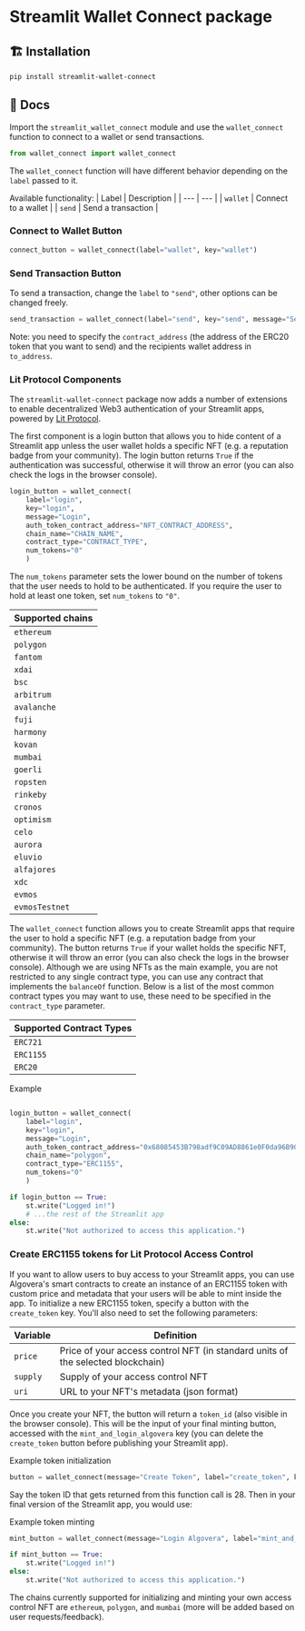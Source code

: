 # Streamlit Wallet Connect package

## 🏗 Installation

```bash
pip install streamlit-wallet-connect
```

## 📖 Docs

Import the `streamlit_wallet_connect` module and use the `wallet_connect` function to connect to a wallet or send transactions.

```python
from wallet_connect import wallet_connect
```
The `wallet_connect` function will have different behavior depending on the `label` passed to it.

Available functionality:
| Label | Description |
| --- | --- |
| `wallet` | Connect to a wallet |
| `send` | Send a transaction |

### Connect to Wallet Button

```python
connect_button = wallet_connect(label="wallet", key="wallet")
```

### Send Transaction Button

To send a transaction, change the `label` to `"send"`, other options can be changed freely.

```python
send_transaction = wallet_connect(label="send", key="send", message="Send Transaction", contract_address="ERC20_ADDRESS", amount="10", to_address="RECIPIENT_ADDRESS")
```
Note: you need to specify the `contract_address` (the address of the ERC20 token that you want to send) and the recipients wallet address in `to_address`.

### Lit Protocol Components

The `streamlit-wallet-connect` package now adds a number of extensions to enable decentralized Web3 authentication of your Streamlit apps, powered by [Lit Protocol](https://litprotocol.com/).

The first component is a login button that allows you to hide content of a Streamlit app unless the user wallet holds a specific NFT (e.g. a reputation badge from your community). The login button returns `True` if the authentication was successful, otherwise it will throw an error (you can also check the logs in the browser console).

```python
login_button = wallet_connect(
    label="login", 
    key="login", 
    message="Login", 
    auth_token_contract_address="NFT_CONTRACT_ADDRESS",
    chain_name="CHAIN_NAME", 
    contract_type="CONTRACT_TYPE",
    num_tokens="0"
    )
```

The `num_tokens` parameter sets the lower bound on the number of tokens that the user needs to hold to be authenticated. If you require the user to hold at least one token, set `num_tokens` to `"0"`.

| Supported chains |
| --- |
|`ethereum`|
|`polygon`|
|`fantom`|
|`xdai`|
|`bsc`|
|`arbitrum`|
|`avalanche`|
|`fuji`| 
|`harmony`|
|`kovan` |
`mumbai`| 
|`goerli`| 
|`ropsten`|
|`rinkeby`|
|`cronos`|
|`optimism`|
|`celo`|
|`aurora`|
|`eluvio`|
|`alfajores`|
|`xdc`| 
|`evmos`|
|`evmosTestnet`|


The `wallet_connect` function allows you to create Streamlit apps that require the user to hold a specific NFT (e.g. a reputation badge from your community). The button returns `True` if your wallet holds the specific NFT, otherwise it will throw an error (you can also check the logs in the browser console). Although we are using NFTs as the main example, you are not restricted to any single contract type, you can use any contract that implements the `balanceOf` function. Below is a list of the most common contract types you may want to use, these need to be specified in the `contract_type` parameter.

| Supported Contract Types|
|-|
|`ERC721`|
|`ERC1155`|
| `ERC20`|

Example
```python

login_button = wallet_connect(
    label="login", 
    key="login", 
    message="Login", 
    auth_token_contract_address="0x68085453B798adf9C09AD8861e0F0da96B908d81", 
    chain_name="polygon",
    contract_type="ERC1155",
    num_tokens="0"
    )

if login_button == True:
    st.write("Logged in!")
    # ...the rest of the Streamlit app
else:
    st.write("Not authorized to access this application.")
```

### Create ERC1155 tokens for Lit Protocol Access Control

If you want to allow users to buy access to your Streamlit apps, you can use Algovera's smart contracts to create an instance of an ERC1155 token with custom price and metadata that your users will be able to mint inside the app. To initialize a new ERC1155 token, specify a button with the `create_token` key. You'll also need to set the following parameters:

| Variable | Definition |
|-|-|
|`price`| Price of your access control NFT (in standard units of the selected blockchain)|
|`supply`| Supply of your access control NFT|
| `uri`| URL to your NFT's metadata (json format)|

Once you create your NFT, the button will return a `token_id` (also visible in the browser console). This will be the input of your final minting button, accessed with the `mint_and_login_algovera` key (you can delete the `create_token` button before publishing your Streamlit app).

Example token initialization
```python
button = wallet_connect(message="Create Token", label="create_token", key="create_token", price="0.01", supply=1000, uri="https://gateway.pinata.cloud/ipfs/QmZrFfBGmUmXYUVeTrKdKC1aFeBBEEXQPGhsJtX45GwCC5")
```

Say the token ID that gets returned from this function call is 28. Then in your final version of the Streamlit app, you would use:

Example token minting
```python
mint_button = wallet_connect(message="Login Algovera", label="mint_and_login_algovera", key="mint_and_login_algovera", price="0.01", token_id="28", chain_name="mumbai")

if mint_button == True:
    st.write("Logged in!")
else:
    st.write("Not authorized to access this application.")
```

The chains currently supported for initializing and minting your own access control NFT are `ethereum`, `polygon`, and `mumbai` (more will be added based on user requests/feedback).
